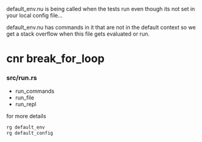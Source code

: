 

default_env.nu is being called when the tests run even though
its not set in your local config file...

default_env.nu has commands in it that are not in the default context
so we get a stack overflow when this file gets evaluated or run.

# cnr break_for_loop

### src/run.rs

* run_commands
* run_file
* run_repl


for more details 

```rust
rg default_env
rg default_config
```